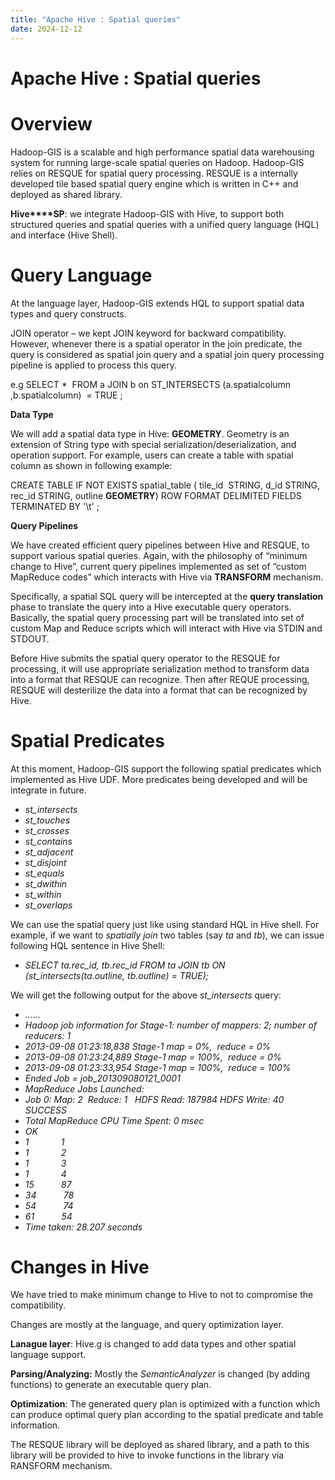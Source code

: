 ```yaml
---
title: "Apache Hive : Spatial queries"
date: 2024-12-12
---
```










# Apache Hive : Spatial queries






# **Overview**


Hadoop-GIS is a scalable and high performance spatial data warehousing system for running large-scale spatial queries on Hadoop. Hadoop-GIS relies on RESQUE for spatial query processing. RESQUE is a internally developed tile based spatial query engine which is written in C++ and deployed as shared library.


**Hive****SP**: we integrate Hadoop-GIS with Hive, to support both structured queries and spatial queries with a unified query language (HQL) and interface (Hive Shell).



# **Query Language**


At the language layer, Hadoop-GIS extends HQL to support spatial data types and query constructs.


JOIN operator – we kept JOIN keyword for backward compatibility. However, whenever there is a spatial operator in the join predicate, the query is considered as spatial join query and a spatial join query processing pipeline is applied to process this query.


e.g SELECT *  FROM a JOIN b on ST\_INTERSECTS (a.spatialcolumn ,b.spatialcolumn)  = TRUE ;


**Data Type**


We will add a spatial data type in Hive: **GEOMETRY**. Geometry is an extension of String type with special serialization/deserialization, and operation support. For example, users can create a table with spatial column as shown in following example:


CREATE TABLE IF NOT EXISTS spatial\_table ( tile\_id  STRING, d\_id STRING, rec\_id STRING, outline **GEOMETRY**) ROW FORMAT DELIMITED FIELDS TERMINATED BY '\t' ;


**Query Pipelines**


We have created efficient query pipelines between Hive and RESQUE, to support various spatial queries. Again, with the philosophy of “minimum change to Hive”, current query pipelines implemented as set of “custom MapReduce codes” which interacts with Hive via **TRANSFORM** mechanism.


Specifically, a spatial SQL query will be intercepted at the **query translation** phase to translate the query into a Hive executable query operators. Basically, the spatial query processing part will be translated into set of custom Map and Reduce scripts which will interact with Hive via STDIN and STDOUT.


Before Hive submits the spatial query operator to the RESQUE for processing, it will use appropriate serialization method to transform data into a format that RESQUE can recognize. Then after REQUE processing, RESQUE will desterilize the data into a format that can be recognized by Hive.


# **Spatial Predicates**


At this moment, Hadoop-GIS support the following spatial predicates which implemented as Hive UDF. More predicates being developed and will be integrate in future.


* *st\_intersects*
* *st\_touches*
* *st\_crosses*
* *st\_contains*
* *st\_adjacent*
* *st\_disjoint*
* *st\_equals*
* *st\_dwithin*
* *st\_within*
* *st\_overlaps*


We can use the spatial query just like using standard HQL in Hive shell. For example, if we want to *spatially join* two tables (say *ta* and *tb*), we can issue following HQL sentence in Hive Shell:


* *SELECT ta.rec\_id, tb.rec\_id FROM ta JOIN tb ON (st\_intersects(ta.outline, tb.outline) = TRUE);*


We will get the following output for the above *st\_intersects* query:


* *……*
* *Hadoop job information for Stage-1: number of mappers: 2; number of reducers: 1*
* *2013-09-08 01:23:18,838 Stage-1 map = 0%,  reduce = 0%*
* *2013-09-08 01:23:24,889 Stage-1 map = 100%,  reduce = 0%*
* *2013-09-08 01:23:33,954 Stage-1 map = 100%,  reduce = 100%*
* *Ended Job = job\_201309080121\_0001*
* *MapReduce Jobs Launched:*
* *Job 0: Map: 2  Reduce: 1   HDFS Read: 187984 HDFS Write: 40 SUCCESS*
* *Total MapReduce CPU Time Spent: 0 msec*
* *OK*
* *1             1*
* *1             2*
* *1             3*
* *1             4*
* *15           87*
* *34           78*
* *54           74*
* *61           54*
* *Time taken: 28.207 seconds*


# **Changes in Hive**


We have tried to make minimum change to Hive to not to compromise the compatibility.


Changes are mostly at the language, and query optimization layer.


**Lanague layer**: Hive.g is changed to add data types and other spatial language support.


**Parsing/Analyzing:** Mostly the *SemanticAnalyzer* is changed (by adding functions) to generate an executable query plan.


**Optimization**: The generated query plan is optimized with a function which can produce optimal query plan according to the spatial predicate and table information.


The RESQUE library will be deployed as shared library, and a path to this library will be provided to hive to invoke functions in the library via RANSFORM mechanism. 



 

 

